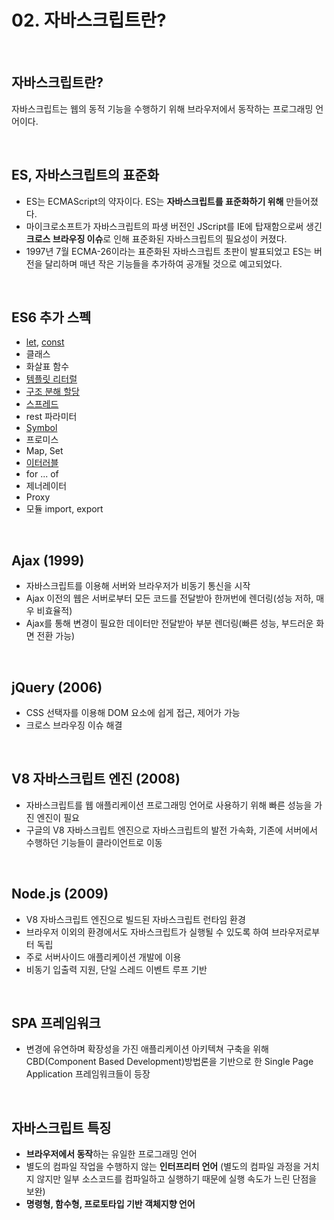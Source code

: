 # 02. 자바스크립트란?
</br>

## 자바스크립트란?
자바스크립트는 웹의 동적 기능을 수행하기 위해 브라우저에서 동작하는 프로그래밍 언어이다.

</br>

## ES, 자바스크립트의 표준화
- ES는 ECMAScript의 약자이다. ES는 **자바스크립트를 표준화하기 위해** 만들어졌다. 
- 마이크로소프트가 자바스크립트의 파생 버전인 JScript를 IE에 탑재함으로써 생긴 **크로스 브라우징 이슈**로 인해 표준화된 자바스크립트의 필요성이 커졌다. 
- 1997년 7월 ECMA-26이라는 표준화된 자바스크립트 초판이 발표되었고 ES는 버전을 달리하며 매년 작은 기능들을 추가하여 공개될 것으로 예고되었다.
</br>

## ES6 추가 스펙
* [let](https://developer.mozilla.org/ko/docs/Web/JavaScript/Reference/Statements/let), [const](https://developer.mozilla.org/ko/docs/Web/JavaScript/Reference/Statements/const)
* 클래스
* 화살표 함수
* [템플릿 리터럴](https://developer.mozilla.org/ko/docs/Web/JavaScript/Reference/Template_literals)
* [구조 분해 할당](https://developer.mozilla.org/ko/docs/Web/JavaScript/Reference/Operators/Destructuring_assignment)
* [스프레드](https://developer.mozilla.org/ko/docs/Web/JavaScript/Reference/Operators/Spread_syntax)
* rest 파라미터
* [Symbol](https://developer.mozilla.org/ko/docs/Web/JavaScript/Reference/Global_Objects/Symbol)
* 프로미스
* Map, Set
* [이터러블](https://ko.javascript.info/iterable)
* for ... of
* 제너레이터
* Proxy
* 모듈 import, export
</br>

## Ajax (1999)
* 자바스크립트를 이용해 서버와 브라우저가 비동기 통신을 시작
* Ajax 이전의 웹은 서버로부터 모든 코드를 전달받아 한꺼번에 렌더링(성능 저하, 매우 비효율적)
* Ajax를 통해 변경이 필요한 데이터만 전달받아 부분 렌더링(빠른 성능, 부드러운 화면 전환 가능)
</br>

## jQuery (2006)
* CSS 선택자를 이용해 DOM 요소에 쉽게 접근, 제어가 가능
* 크로스 브라우징 이슈 해결
</br>

## V8 자바스크립트 엔진 (2008)
* 자바스크립트를 웹 애플리케이션 프로그래밍 언어로 사용하기 위해 빠른 성능을 가진 엔진이 필요
* 구글의 V8 자바스크립트 엔진으로 자바스크립트의 발전 가속화, 기존에 서버에서 수행하던 기능들이 클라이언트로 이동
</br>

## Node.js (2009)
* V8 자바스크립트 엔진으로 빌드된 자바스크립트 런타임 환경
* 브라우저 이외의 환경에서도 자바스크립트가 실행될 수 있도록 하여 브라우저로부터 독립
* 주로 서버사이드 애플리케이션 개발에 이용
* 비동기 입출력 지원, 단일 스레드 이벤트 루프 기반
</br>

## SPA 프레임워크
* 변경에 유연하며 확장성을 가진 애플리케이션 아키텍쳐 구축을 위해 CBD(Component Based Development)방법론을 기반으로 한 Single Page Application 프레임워크들이 등장
</br>

## 자바스크립트 특징
* **브라우저에서 동작**하는 유일한 프로그래밍 언어
* 별도의 컴파일 작업을 수행하지 않는 **인터프리터 언어**
(별도의 컴파일 과정을 거치지 않지만 일부 소스코드를 컴파일하고 실행하기 때문에 실행 속도가 느린 단점을 보완)
* **명령형, 함수형, 프로토타입 기반 객체지향 언어**
